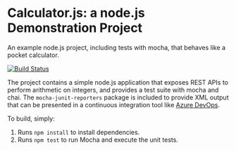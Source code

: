 Calculator.js: a node.js Demonstration Project
==============================================
An example node.js project, including tests with mocha, that behaves like
a pocket calculator.

[![Build Status](https://dev.azure.com/az-devops/Integrating%20External%20Source%20Control%20with%20Azure%20Pipelines/_apis/build/status/elasticclouds.calculator?branchName=master)](https://dev.azure.com/az-devops/Integrating%20External%20Source%20Control%20with%20Azure%20Pipelines/_build/latest?definitionId=8&branchName=master)


The project contains a simple node.js application that exposes REST APIs
to perform arithmetic on integers, and provides a test suite with mocha
and chai.  The `mocha-junit-reporters` package is included to provide XML
output that can be presented in a continuous integration tool like
[Azure DevOps](https://azure.com/devops).

To build, simply:

1. Runs `npm install` to install dependencies.
2. Runs `npm test` to run Mocha and execute the unit tests.

